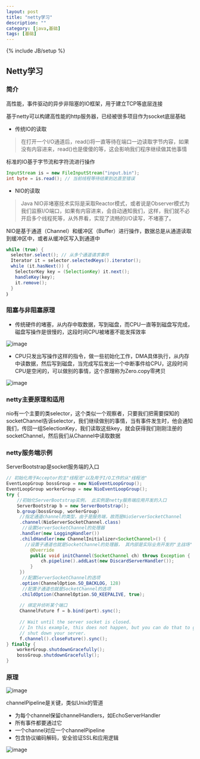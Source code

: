 ```yaml
---
layout: post
title: "netty学习"
description: ""
category: [java,基础]
tags: [基础]
---
```

{% include JB/setup %}

## Netty学习

### 简介

高性能，事件驱动的异步非阻塞的IO框架，用于建立TCP等底层连接

基于netty可以构建高性能的http服务器，已经被很多项目作为socket底层基础

* 传统IO的读取

> 在打开一个I/O通道后，read()将一直等待在端口一边读取字节内容，如果没有内容进来，read()也是傻傻的等，这会影响我们程序继续做其他事情

标准的IO基于字节流和字符流进行操作

```java
InputStream is = new FileInputStream("input.bin");
int byte = is.read(); // 当前线程等待结果到达直至错误
```
* NIO的读取

> Java NIO非堵塞技术实际是采取Reactor模式，或者说是Observer模式为我们监察I/O端口，如果有内容进来，会自动通知我们，这样，我们就不必开启多个线程死等，从外界看，实现了流畅的I/O读写，不堵塞了。

NIO是基于通道（Channel）和缓冲区（Buffer）进行操作，数据总是从通道读取到缓冲区中，或者从缓冲区写入到通道中

```java
while (true) {
　selector.select(); // 从多个通道请求事件
　Iterator it = selector.selectedKeys().iterator();
　while (it.hasNext()) {
　　SelectorKey key = (SelectionKey) it.next();
　　handleKey(key);
　　it.remove();
　}
｝
```

### 阻塞与非阻塞原理

* 传统硬件的堵塞，从内存中取数据，写到磁盘，而CPU一直等到磁盘写完成，磁盘写操作是很慢的，这段时间CPU被堵塞不能发挥效率

![image](https://ws3.sinaimg.cn/mw690/87a42753ly1g2ies025foj20kw0cmdid.jpg)

* CPU只发出写操作这样的指令，做一些初始化工作，DMA具体执行，从内存中读数据，然后写到磁盘，当完成写后发出一个中断事件给CPU，这段时间CPU是空闲的，可以做别的事情，这个原理称为Zero.copy零拷贝

![image](https://wx3.sinaimg.cn/mw690/87a42753ly1g2ieuirmbrj20l20cewh0.jpg)

### netty主要原理和适用

nio有一个主要的类selector，这个类似一个观察者，只要我们把需要探知的socketChannel告诉selector，我们继续做别的事情，当有事件发生时，他会通知我们，传回一组SelectionKey，我们读取这些key，就会获得我们刚刚注册的socketChannel，然后我们从Channel中读取数据

### netty服务端示例

ServerBootstrap是socket服务端的入口

```java
// 初始化用于Acceptor的主"线程池"以及用于I/O工作的从"线程池"
EventLoopGroup bossGroup = new NioEventLoopGroup(); 
EventLoopGroup workerGroup = new NioEventLoopGroup();
try {
    //初始化ServerBootstrap实例， 此实例是netty服务端应用开发的入口
    ServerBootstrap b = new ServerBootstrap(); 
    b.group(bossGroup, workerGroup)　　
     //指定通道channel的类型，由于是服务端，故而是NioServerSocketChannel
     .channel(NioServerSocketChannel.class) 
      //设置ServerSocketChannel的处理器
     .handler(new LoggingHandler())   
     .childHandler(new ChannelInitializer<SocketChannel>() { 
       //设置子通道也就是SocketChannel的处理器， 其内部是实际业务开发的"主战场"
         @Override
         public void initChannel(SocketChannel ch) throws Exception {
             ch.pipeline().addLast(new DiscardServerHandler());
         }
     })
      //配置ServerSocketChannel的选项
     .option(ChannelOption.SO_BACKLOG, 128)   
      //配置子通道也就是SocketChannel的选项
     .childOption(ChannelOption.SO_KEEPALIVE, true); 
    
     // 绑定并侦听某个端口
     ChannelFuture f = b.bind(port).sync(); 
    
     // Wait until the server socket is closed.
     // In this example, this does not happen, but you can do that to gracefully
     // shut down your server.
     f.channel().closeFuture().sync();
} finally {
    workerGroup.shutdownGracefully();
    bossGroup.shutdownGracefully();
}
```

### 原理

![image](https://ws2.sinaimg.cn/mw690/87a42753ly1g2iig4l92mj20q60gwdi4.jpg)

channelPipeline是关键，类似Unix的管道

* 为每个channel保留channelHandlers，如EchoServerHandler
* 所有事件都要通过它
* 一个channel对应一个channelPipeline
* 包含协议编码解码，安全验证SSL和应用逻辑

![image](https://wx2.sinaimg.cn/mw690/87a42753ly1g2iix91lj3j212g0by0vi.jpg)

